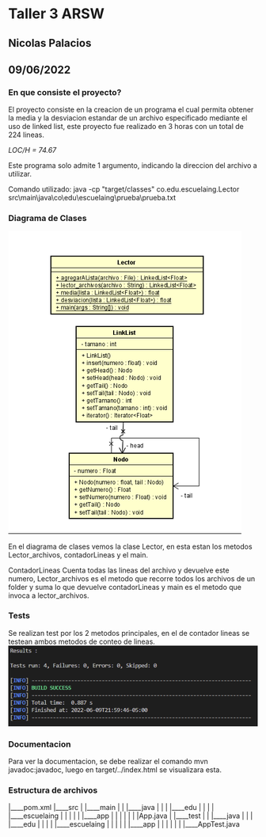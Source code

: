 # Taller 3 ARSW  
## Nicolas Palacios  
## 09/06/2022 
### En que consiste el proyecto?
El proyecto consiste en la creacion de un programa el cual permita obtener la media y la desviacion estandar de un archivo especificado mediante el uso de linked list, este proyecto fue realizado en 3 horas con un total de 224 lineas.

*LOC/H = 74.67*  

 Este programa solo admite 1 argumento, indicando la direccion del archivo a utilizar.

 Comando utilizado: java -cp "target/classes" co.edu.escuelaing.Lector src\main\java\co\edu\escuelaing\prueba\prueba.txt
### Diagrama de Clases
<img src="imagen\imagen.png">  
 
 En el diagrama de clases vemos la clase Lector, en esta estan los metodos Lector_archivos, contadorLineas y el main.  

ContadorLineas Cuenta todas las lineas del archivo y devuelve este numero, Lector_archivos es el metodo que recorre todos los archivos de un folder y suma lo que devuelve contadorLineas y main es el metodo que invoca a lector_archivos.

### Tests
Se realizan test por los 2 metodos principales, en el de contador lineas se testean ambos metodos de conteo de lineas.
<img src="imagen\tests.png">  

### Documentacion
Para ver la documentacion, se debe realizar el comando mvn javadoc:javadoc, luego en target/../index.html se visualizara esta.

### Estructura de archivos

|____pom.xml
|____src
| |____main
| | |____java
| | | |____edu
| | | | |____escuelaing
| | | | | |____app
| | | | | | |App.java
| |____test
| | |____java
| | | |____edu
| | | | |____escuelaing
| | | | | |____app
| | | | | | |____AppTest.java